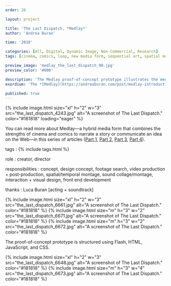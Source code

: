 ```yaml
---
order: 26

layout: project

title: 'The Last Dispatch, *Medlay*'
author: 'Andrea Buran'

time: '2010'

categories: [All, Digital, Dynamic Image, Non-Commercial, Research]
tags: [cinema, comics, loop, new media form, sequential art, spatial montage]

preview_image: 'medlay_the_last_dispatch_00.jpg'
preview_color: '#000'

description: 'The Medlay proof-of-concept prototype illustrates the media form’s core principles by narrating an original short story.'
exordium: 'The *[Medlay](https://andreaburan.com/post/medlay-introduction.html)* proof-of-concept prototype illustrates the media form’s core principles by narrating an original short story.'

published: true
---
```


<div class="figures">
    {% include image.html
        size="xl"
        h="2" w="3"
        src="the_last_dispatch_4243.jpg"
        alt="A screenshot of The Last Dispatch."
        color="#181818"
        loading="eager"
    %}
</div>

You can read more about Medlay—a hybrid media form that combines the strengths of cinema and comics to narrate a story or communicate an idea on the Web—in this series of articles ([Part 1](http://andreaburan.com/post/medlay-introduction.html), [Part 2](http://andreaburan.com/post/medlay-pieces.html), [Part 3](http://andreaburan.com/post/medlay-sequences.html), [Part 4](http://andreaburan.com/post/medlay-research.html)).

tags
: {% include tags.html %}

role
: creator, director

responsibilities
: concept, design concept, footage search, video production + post-production, spatial/temporal montage, sound collage/montage, interaction + visual design, front end development

thanks
: Luca Buran [acting + soundtrack]

<div class="figures">
    {% include image.html
        size="xl"
        h="2" w="3"
        src="the_last_dispatch_6661.jpg"
        alt="A screenshot of The Last Dispatch."
        color="#181818"
    %}
    {% include image.html
        size="m"
        h="3" w="2"
        src="the_last_dispatch_6671.jpg"
        alt="A screenshot of The Last Dispatch."
        color="#181818"
    %}
    {% include image.html
        size="m"
        h="3" w="2"
        src="the_last_dispatch_6672.jpg"
        alt="A screenshot of The Last Dispatch."
        color="#181818"
    %}
</div>

The proof-of-concept prototype is structured using Flash, HTML, JavaScript, and CSS.

<div class="figures">
    {% include image.html
        size="xl"
        h="2" w="3"
        src="the_last_dispatch_6648.jpg"
        alt="A screenshot of The Last Dispatch."
        color="#181818"
    %}
    {% include image.html
        size="m"
        h="3" w="4"
        src="the_last_dispatch_6673.jpg"
        alt="A screenshot of The Last Dispatch."
        color="#181818"
    %}
</div>
